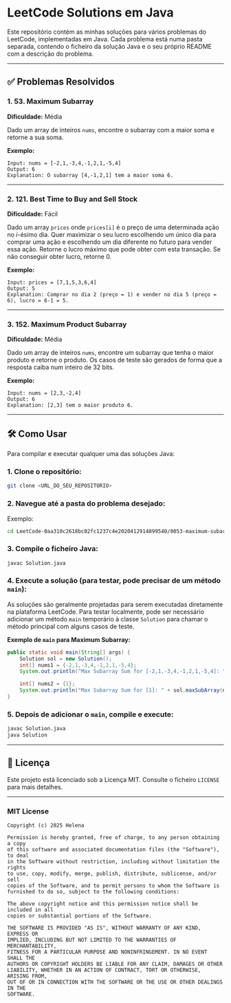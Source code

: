 # LeetCode Solutions em Java

Este repositório contém as minhas soluções para vários problemas do LeetCode, implementadas em Java. Cada problema está numa pasta separada, contendo o ficheiro da solução Java e o seu próprio README com a descrição do problema.

---

## ✅ Problemas Resolvidos

### 1. 53. Maximum Subarray  
**Dificuldade:** Média

Dado um array de inteiros `nums`, encontre o subarray com a maior soma e retorne a sua soma.

**Exemplo:**
```
Input: nums = [-2,1,-3,4,-1,2,1,-5,4]
Output: 6
Explanation: O subarray [4,-1,2,1] tem a maior soma 6.
```

---

### 2. 121. Best Time to Buy and Sell Stock  
**Dificuldade:** Fácil

Dado um array `prices` onde `prices[i]` é o preço de uma determinada ação no *i*-ésimo dia. Quer maximizar o seu lucro escolhendo um único dia para comprar uma ação e escolhendo um dia diferente no futuro para vender essa ação. Retorne o lucro máximo que pode obter com esta transação. Se não conseguir obter lucro, retorne 0.

**Exemplo:**
```
Input: prices = [7,1,5,3,6,4]
Output: 5
Explanation: Comprar no dia 2 (preço = 1) e vender no dia 5 (preço = 6), lucro = 6-1 = 5.
```

---

### 3. 152. Maximum Product Subarray  
**Dificuldade:** Média

Dado um array de inteiros `nums`, encontre um subarray que tenha o maior produto e retorne o produto. Os casos de teste são gerados de forma que a resposta caiba num inteiro de 32 bits.

**Exemplo:**
```
Input: nums = [2,3,-2,4]
Output: 6
Explanation: [2,3] tem o maior produto 6.
```

---

## 🛠️ Como Usar

Para compilar e executar qualquer uma das soluções Java:

### 1. Clone o repositório:
```bash
git clone <URL_DO_SEU_REPOSITORIO>
```

### 2. Navegue até a pasta do problema desejado:  
Exemplo:
```bash
cd LeetCode-0aa310c2618bc02fc1237c4e2020412914899540/0053-maximum-subarray
```

### 3. Compile o ficheiro Java:
```bash
javac Solution.java
```

### 4. Execute a solução (para testar, pode precisar de um método `main`):  
As soluções são geralmente projetadas para serem executadas diretamente na plataforma LeetCode. Para testar localmente, pode ser necessário adicionar um método `main` temporário à classe `Solution` para chamar o método principal com alguns casos de teste.

**Exemplo de `main` para Maximum Subarray:**

```java
public static void main(String[] args) {
    Solution sol = new Solution();
    int[] nums1 = {-2,1,-3,4,-1,2,1,-5,4};
    System.out.println("Max Subarray Sum for [-2,1,-3,4,-1,2,1,-5,4]: " + sol.maxSubArray(nums1)); // Expected: 6

    int[] nums2 = {1};
    System.out.println("Max Subarray Sum for [1]: " + sol.maxSubArray(nums2)); // Expected: 1
}
```

### 5. Depois de adicionar o `main`, compile e execute:
```bash
javac Solution.java
java Solution
```

---

## 📄 Licença

Este projeto está licenciado sob a Licença MIT. Consulte o ficheiro `LICENSE` para mais detalhes.

---

### MIT License

```
Copyright (c) 2025 Helena

Permission is hereby granted, free of charge, to any person obtaining a copy
of this software and associated documentation files (the "Software"), to deal
in the Software without restriction, including without limitation the rights
to use, copy, modify, merge, publish, distribute, sublicense, and/or sell
copies of the Software, and to permit persons to whom the Software is
furnished to do so, subject to the following conditions:

The above copyright notice and this permission notice shall be included in all
copies or substantial portions of the Software.

THE SOFTWARE IS PROVIDED "AS IS", WITHOUT WARRANTY OF ANY KIND, EXPRESS OR
IMPLIED, INCLUDING BUT NOT LIMITED TO THE WARRANTIES OF MERCHANTABILITY,
FITNESS FOR A PARTICULAR PURPOSE AND NONINFRINGEMENT. IN NO EVENT SHALL THE
AUTHORS OR COPYRIGHT HOLDERS BE LIABLE FOR ANY CLAIM, DAMAGES OR OTHER
LIABILITY, WHETHER IN AN ACTION OF CONTRACT, TORT OR OTHERWISE, ARISING FROM,
OUT OF OR IN CONNECTION WITH THE SOFTWARE OR THE USE OR OTHER DEALINGS IN THE
SOFTWARE.
```
